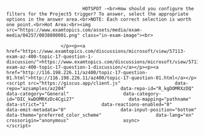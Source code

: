 <p class="card-text">
							
								HOTSPOT -<br>How should you configure the filters for the Project5 trigger? To answer, select the appropriate options in the answer area.<br>NOTE: Each correct selection is worth one point.<br>Hot Area:<br><img src="https://www.examtopics.com/assets/media/exam-media/04257/0038800001.png" class="in-exam-image"><br>
							
						</p><p><a href="https://www.examtopics.com/discussions/microsoft/view/57113-exam-az-400-topic-17-question-1-discussion/">https://www.examtopics.com/discussions/microsoft/view/57113-exam-az-400-topic-17-question-1-discussion/</a></p><p><a href="http://116.198.226.11/az400/topic-17-question-01.html">http://116.198.226.11/az400/topic-17-question-01.html</a></p><script src="https://giscus.app/client.js"                    data-repo="azsamples/az204"                    data-repo-id="R_kgDOMRXzDQ"                    data-category="General"                    data-category-id="DIC_kwDOMRXzDc4Cgi27"                    data-mapping="pathname"                    data-strict="1"                    data-reactions-enabled="0"                    data-emit-metadata="0"                    data-input-position="bottom"                    data-theme="preferred_color_scheme"                    data-lang="en"                    crossorigin="anonymous"                    async>                    </script>